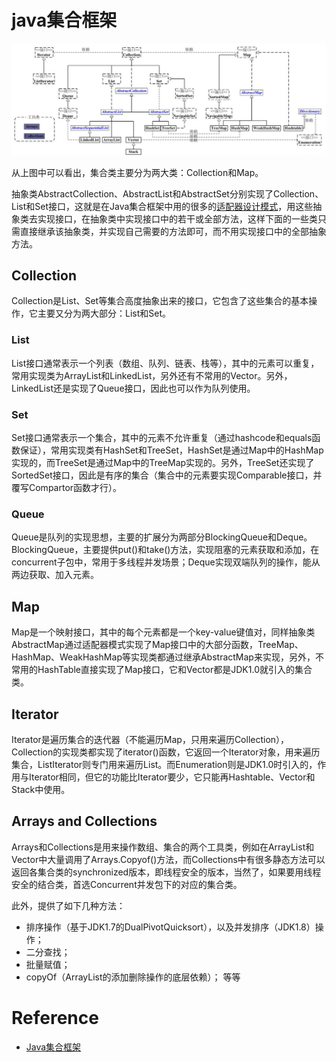 # java集合框架

![](/images/java/collection/java-colletions.jpg)

从上图中可以看出，集合类主要分为两大类：Collection和Map。

抽象类AbstractCollection、AbstractList和AbstractSet分别实现了Collection、List和Set接口，这就是在Java集合框架中用的很多的[适配器设计模式](/methods/design-patterns/adapter.md)，用这些抽象类去实现接口，在抽象类中实现接口中的若干或全部方法，这样下面的一些类只需直接继承该抽象类，并实现自己需要的方法即可，而不用实现接口中的全部抽象方法。

## Collection
Collection是List、Set等集合高度抽象出来的接口，它包含了这些集合的基本操作，它主要又分为两大部分：List和Set。

### List
List接口通常表示一个列表（数组、队列、链表、栈等），其中的元素可以重复，常用实现类为ArrayList和LinkedList，另外还有不常用的Vector。另外，LinkedList还是实现了Queue接口，因此也可以作为队列使用。

### Set
Set接口通常表示一个集合，其中的元素不允许重复（通过hashcode和equals函数保证），常用实现类有HashSet和TreeSet，HashSet是通过Map中的HashMap实现的，而TreeSet是通过Map中的TreeMap实现的。另外，TreeSet还实现了SortedSet接口，因此是有序的集合（集合中的元素要实现Comparable接口，并覆写Compartor函数才行）。

### Queue
Queue是队列的实现思想，主要的扩展分为两部分BlockingQueue和Deque。BlockingQueue，主要提供put()和take()方法，实现阻塞的元素获取和添加，在concurrent子包中，常用于多线程并发场景；Deque实现双端队列的操作，能从两边获取、加入元素。


## Map
Map是一个映射接口，其中的每个元素都是一个key-value键值对，同样抽象类AbstractMap通过适配器模式实现了Map接口中的大部分函数，TreeMap、HashMap、WeakHashMap等实现类都通过继承AbstractMap来实现，另外，不常用的HashTable直接实现了Map接口，它和Vector都是JDK1.0就引入的集合类。

## Iterator
 Iterator是遍历集合的迭代器（不能遍历Map，只用来遍历Collection），Collection的实现类都实现了iterator()函数，它返回一个Iterator对象，用来遍历集合，ListIterator则专门用来遍历List。而Enumeration则是JDK1.0时引入的，作用与Iterator相同，但它的功能比Iterator要少，它只能再Hashtable、Vector和Stack中使用。
 
 ## Arrays and Collections
  Arrays和Collections是用来操作数组、集合的两个工具类，例如在ArrayList和Vector中大量调用了Arrays.Copyof()方法，而Collections中有很多静态方法可以返回各集合类的synchronized版本，即线程安全的版本，当然了，如果要用线程安全的结合类，首选Concurrent并发包下的对应的集合类。

此外，提供了如下几种方法：
- 排序操作（基于JDK1.7的DualPivotQuicksort），以及并发排序（JDK1.8）操作；
- 二分查找；
- 批量赋值；
- copyOf（ArrayList的添加删除操作的底层依赖）；
等等


# Reference
- [Java集合框架](https://blog.csdn.net/ns_code/article/details/35564663)